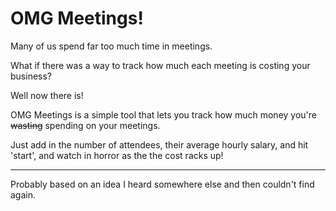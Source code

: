 # OMG Meetings!

Many of us spend far too much time in meetings.

What if there was a way to track how much each meeting is costing your business?

Well now there is!

OMG Meetings is a simple tool that lets you track how much money you're ~~wasting~~ spending on your meetings.

Just add in the number of attendees, their average hourly salary, and hit 'start', and  watch in horror as the the cost racks up!

---

Probably based on an idea I heard somewhere else and then couldn't find again.
